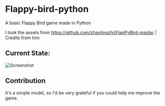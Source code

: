 # Flappy-bird-python
A basic Flappy Bird game made in Python

I took the assets from https://github.com/zhaolingzhi/FlapPyBird-master | Credits from him

## Current State:
![Screenshot](https://github.com/LeonMarqs/Flappy-bird-python/blob/master/Screenshot_1.png)

## Contribution
It's a simple model, so I'd be very grateful if you could help me improve the game.



